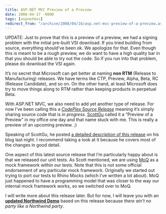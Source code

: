 ```yaml
---
title: ASP.NET MVC Preview of a Preview
date: 2008-04-17 -0800
tags: [aspnetmvc]
redirect_from: "/archive/2008/04/16/asp.net-mvc-preview-of-a-preview.aspx/"
---
```


UPDATE: Just to prove that this is a preview of a preview, we had a
signing problem with the initial pre-built VSI download. If you tried
building from source, everything should’ve been ok. We apologize for
that. Even though this is meant to be a rough preview, we do want to
have a high quality bar in that you should be able to try out the code.
So if you run into that problem, please do download the VSI again.

It’s no secret that Microsoft can get better at naming **non RTM**
(Release to Manufacturing) releases. We have terms like CTP, Preview,
Alpha, Beta, RC (Release Candidate), and so on. On the other hand, at
least Microsoft does try to move things along to RTM rather than keeping
products in perpetual Beta.

With ASP.NET MVC, we also need to add yet another type of release. For
now I’ve been calling this a *[CodePlex Source
Release](http://www.codeplex.com/aspnet/Release/ProjectReleases.aspx?ReleaseId=12640 "CodePlex Source Release")*
meaning it’s simply sharing source code that is *in progress*.
[ScottGu](http://weblogs.asp.net/scottgu/ "Scott Guthrie") called it a
“Preview of a Preview” in my office one day and that name stuck with me.
This is really a preview of an upcoming preview. ;)

Speaking of ScottGu, he posted [a detailed description of this
release](http://weblogs.asp.net/scottgu/archive/2008/04/16/asp-net-mvc-source-refresh-preview.aspx "ASP.NET MVC Source Refresh Preview")
on his blog last night. I recommend taking a look at it because he
covers most of the changes in good detail.

One aspect of this latest source release that I’m particularly happy
about is that we released our unit tests. As Scott mentioned, we are
using [MoQ](http://code.google.com/p/moq/ "Moq") as a mock framework
within our tests. Note that this is not some official endorsement of any
particular mock framework. Originally we started out trying to port our
tests to Rhino Mocks (which I’ve written a lot about).
MoQ just happened to have a programming model that was closer to the way
our internal mock framework works, so we switched over to MoQ.

I will write more about this release later. But for now, I will leave
you with an **[updated Northwind
Demo](https://haacked.com/code/NorthwindDemo.zip "Northwind")** based on
this release because *there ain’t no party like a Northwind party*.

